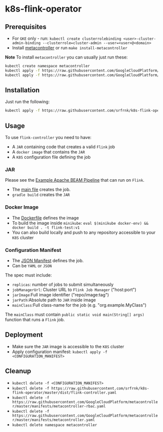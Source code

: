 # k8s-flink-operator

## Prerequisites

- For `GKE` only - run: `kubectl create clusterrolebinding <user>-cluster-admin-binding --clusterrole=cluster-admin --user=<user>@<domain>`
- Install [metacontroller](https://metacontroller.app/guide/install/) or run `make install-metacontroller`

**Note** To install `metacontroller` you can usually just run these:

```bash
kubectl create namespace metacontroller
kubectl apply -f https://raw.githubusercontent.com/GoogleCloudPlatform/metacontroller/master/manifests/metacontroller-rbac.yaml
kubectl apply -f https://raw.githubusercontent.com/GoogleCloudPlatform/metacontroller/master/manifests/metacontroller.yaml
```

## Installation

Just run the following:

```bash
kubectl apply -f https://raw.githubusercontent.com/srfrnk/k8s-flink-operator/master/dist/flink-controller.yaml
```

## Usage

To use `flink-controller` you need to have:

- A `JAR` containing code that creates a valid `Flink` job
- A `docker image` that contains the `JAR`
- A `K8S` configuration file defining the job

### JAR

Please see the [Example Apache BEAM Pipeline](https://github.com/srfrnk/k8s-flink-operator/tree/master/test) that can run on `Flink`.

- The [main file](https://github.com/srfrnk/k8s-flink-operator/blob/master/test/src/main/java/flink/test/App.java#L5) creates the job.
- `gradle build` creates the `JAR`

### Docker Image

- The [Dockerfile](https://github.com/srfrnk/k8s-flink-operator/blob/master/test/Dockerfile#L3) defines the image
- To build the image inside `minikube`: `eval $(minikube docker-env) && docker build . -t flink-test:v1`
- You can also build locally and push to any repository accessible to your `K8S` cluster

### Configuration Manifest

- The [JSON Manifest](https://github.com/srfrnk/k8s-flink-operator/blob/master/test/flink1job.json) defines the job.
- Can be `YAML` or `JSON`

The spec must include:

- `replicas`: number of jobs to submit simultaneously
- `jobManagerUrl`: Cluster URL to `Flink Job Manager` ("host:port")
- `jarImage`:Full image identifier ("repo/image:tag")
- `jarPath`:Absolute path to `JAR` inside image
- `mainClass`:Full class-name for the job (e.g. "org.example.MyClass")

The `mainClass` must contain `public static void main(String[] args)` function that runs a `Flink` job.

## Deployment

- Make sure the `JAR` image is accessible to the `K8S` cluster
- Apply configuration manifest: `kubectl apply -f <CONFIGURATION_MANIFEST>`

## Cleanup

- `kubectl delete -f <CONFIGURATION_MANIFEST>`
- `kubectl delete -f https://raw.githubusercontent.com/srfrnk/k8s-flink-operator/master/dist/flink-controller.yaml`
- `kubectl delete -f https://raw.githubusercontent.com/GoogleCloudPlatform/metacontroller/master/manifests/metacontroller-rbac.yaml`
- `kubectl delete -f https://raw.githubusercontent.com/GoogleCloudPlatform/metacontroller/master/manifests/metacontroller.yaml`
- `kubectl delete namespace metacontroller`
